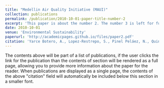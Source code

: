 ```yaml
---
title: "Medellin Air Quality Initiative (MAUI)"
collection: publications
permalink: /publication/2010-10-01-paper-title-number-2
excerpt: 'This paper is about the number 2. The number 3 is left for future work.'
date: 2010-10-01
venue: 'Environmental Sustainability'
paperurl: 'http://academicpages.github.io/files/paper2.pdf'
citation: 'Yarce Botero, A., Lopez-Restrepo, S., Pinel Peláez, N., Quintero, O. L., Segers, A., Heemink, A. W., Medellin Air Quality Initiative (MAUI)., Environmental Sustainability: Preparing for Tomorrow 18, 99 (2021).'
---
```


The contents above will be part of a list of publications, if the user clicks the link for the publication than the contents of section will be rendered as a full page, allowing you to provide more information about the paper for the reader. When publications are displayed as a single page, the contents of the above "citation" field will automatically be included below this section in a smaller font.


